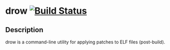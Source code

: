 # drow [![Build Status](https://travis-ci.org/zznop/ich.svg?branch=master)](https://travis-ci.org/zznop/drow)

## Description

drow is a command-line utility for applying patches to ELF files (post-build).
